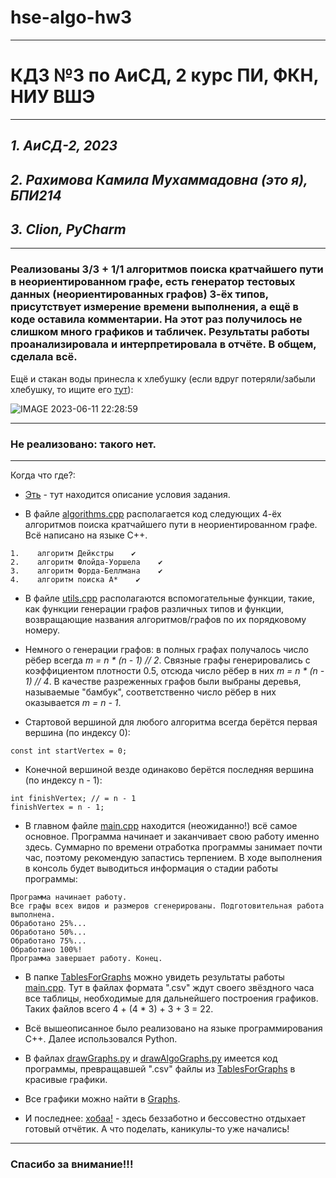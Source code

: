 # hse-algo-hw3
---
# КДЗ №3 по АиСД, 2 курс ПИ, ФКН, НИУ ВШЭ
---

## *1. АиСД-2, 2023*
## *2. Рахимова Камила Мухаммадовна (это я), БПИ214*
## *3. Clion, PyCharm*
---
### Реализованы 3/3 + 1/1 алгоритмов поиска кратчайшего пути в неориентированном графе, есть генератор тестовых данных (неориентированных графов) 3-ёх типов, присутствует измерение времени выполнения, а ещё в коде оставила комментарии. На этот раз получилось не слишком много графиков и табличек. Результаты работы проанализировала и интерпретировала в отчёте. В общем, сделала всё.
Ещё и стакан воды принесла к хлебушку (если вдруг потеряли/забыли хлебушку, то ищите его [тут](https://github.com/kamilarakhimova/hse-algo-hw2)):

![IMAGE 2023-06-11 22:28:59](https://github.com/kamilarakhimova/hse-algo-hw3/assets/58568615/4baf40f6-02fd-47e0-b7ac-6be1793e37ab)



---

### Не реализовано: такого нет.
---

Когда что где?:
- [Эть](https://github.com/kamilarakhimova/hse-algo-hw3/blob/main/Условие%20КДЗ%20№3.pdf) - тут находится описание условия задания.

- В файле [algorithms.cpp](https://github.com/kamilarakhimova/hse-algo-hw3/blob/main/algorithms.cpp) располагается код следующих 4-ёх алгоритмов поиска кратчайшего пути в неориентированном графе. Всё написано на языке C++.

```
1.    алгоритм Дейкстры    ✔ 
2.    алгоритм Флойда-Уоршела    ✔ 
3.    алгоритм Форда-Беллмана    ✔ 
4.    алгоритм поиска A*    ✔
```

- В файле [utils.cpp](https://github.com/kamilarakhimova/hse-algo-hw3/blob/main/utils.cpp) располагаются вспомогательные функции, такие, как функции генерации графов различных типов и функции, возвращающие названия алгоритмов/графов по их порядковому номеру.

- Немного о генерации графов: в полных графах получалось число рёбер всегда _m = n * (n - 1) // 2_. Связные графы генерировались с коэффициентом плотности 0.5, отсюда число рёбер в них _m = n * (n - 1) // 4_. В качестве разреженных графов были выбраны деревья, называемые "бамбук", соответственно число рёбер в них оказывается _m = n - 1_.

- Стартовой вершиной для любого алгоритма всегда берётся первая вершина (по индексу 0):

```
const int startVertex = 0;
```

- Конечной вершиной везде одинаково берётся последняя вершина (по индексу n - 1):

```
int finishVertex; // = n - 1
finishVertex = n - 1;
```

- В главном файле [main.cpp](https://github.com/kamilarakhimova/hse-algo-hw3/blob/main/main.cpp) находится (неожиданно!) всё самое основное. Программа начинает и заканчивает свою работу именно здесь. Суммарно по времени отработка программы занимает почти час, поэтому рекомендую запастись терпением. В ходе выполнения в консоль будет выводиться информация о стадии работы программы:

```
Программа начинает работу.
Все графы всех видов и размеров сгенерированы. Подготовительная работа выполнена.
Обработано 25%...
Обработано 50%...
Обработано 75%...
Обработано 100%!
Программа завершает работу. Конец.
```

- В папке [TablesForGraphs](https://github.com/kamilarakhimova/hse-algo-hw3/blob/main/TablesForGraphs) можно увидеть результаты работы [main.cpp](https://github.com/kamilarakhimova/hse-algo-hw3/blob/main/main.cpp). Тут в файлах формата ".csv" ждут своего звёздного часа все таблицы, необходимые для дальнейшего построения графиков. Таких файлов всего 4 + (4 * 3) + 3 + 3 = 22.

- Всё вышеописанное было реализовано на языке программирования C++. Далее использовался Python.

- В файлах [drawGraphs.py](https://github.com/kamilarakhimova/hse-algo-hw3/blob/main/drawGraphs.py) и [drawAlgoGraphs.py](https://github.com/kamilarakhimova/hse-algo-hw3/blob/main/drawAlgoGraphs.py) имеется код программы, превращавшей ".csv" файлы из [TablesForGraphs](https://github.com/kamilarakhimova/hse-algo-hw3/blob/main/TablesForGraphs) в красивые графики.

- Все графики можно найти в [Graphs](https://github.com/kamilarakhimova/hse-algo-hw3/blob/main/Graphs).

- И последнее: [хобаа!](https://github.com/kamilarakhimova/hse-algo-hw3/blob/main/Отчёт.md) - здесь беззаботно и бессовестно отдыхает готовый отчётик. А что поделать, каникулы-то уже начались!

---

### Спасибо за внимание!!!
